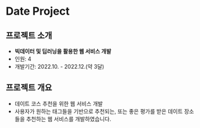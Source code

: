 # Date Project

## 프로젝트 소개
- **빅데이터 및 딥러닝을 활용한 웹 서비스 개발**
- 인원: 4
- 개발기간: 2022.10. - 2022.12.(약 3달)

## 프로젝트 개요
- 데이트 코스 추천을 위한 웹 서비스 개발
- 사용자가 원하는 태그들을 기반으로 추천되는, 또는 좋은 평가를 받은 데이트 장소들을 추천하는 웹 서비스를 개발하였습니다.

  
